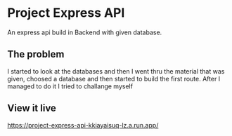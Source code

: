 # Project Express API

An express api build in Backend with given database. 

## The problem

I started to look at the databases and then I went thru the material that was given, choosed a database and then started to build the first route. After I managed to do it I tried to challange myself 

## View it live

https://project-express-api-kkiayaisuq-lz.a.run.app/

